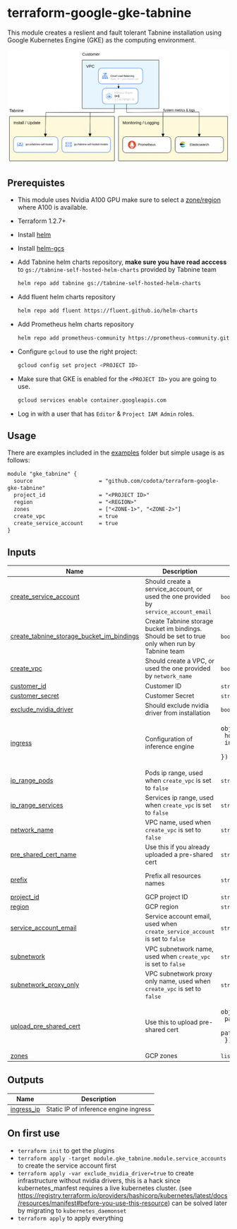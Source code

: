# terraform-google-gke-tabnine

This module creates a reslient and fault tolerant Tabnine installation using Google
Kubernetes Engine (GKE) as the computing environment.

![Tabnine on GKE architecture diagram](img/arch.png)

## Prerequistes
- This module uses Nvidia A100 GPU make sure to select a [zone/region](https://cloud.google.com/compute/docs/gpus/gpu-regions-zones) where A100 is available.
- Terraform 1.2.7+
- Install [helm](https://helm.sh/)
- Install [helm-gcs](https://github.com/hayorov/helm-gcs)
- Add Tabnine helm charts repository, __make sure you have read acccess__ to `gs://tabnine-self-hosted-helm-charts` provided by Tabnine team
  ```bash
  helm repo add tabnine gs://tabnine-self-hosted-helm-charts
  ```

- Add fluent helm charts repository
  ```bash
  helm repo add fluent https://fluent.github.io/helm-charts
  ```

- Add Prometheus helm charts repository
  ```bash
  helm repo add prometheus-community https://prometheus-community.github.io/helm-charts
  ```

- Configure `gcloud` to use the right project:

  ```bash
  gcloud config set project <PROJECT ID>
  ```

- Make sure that GKE is enabled for the `<PROJECT ID>` you are going to use.

  ```bash
  gcloud services enable container.googleapis.com
  ```
  
- Log in with a user that has `Editor` & `Project IAM Admin` roles.

## Usage

There are examples included in the [examples](./examples/) folder but simple usage is as follows:

```hcl
module "gke_tabnine" {
  source                     = "github.com/codota/terraform-google-gke-tabnine"
  project_id                 = "<PROJECT ID>"
  region                     = "<REGION>"
  zones                      = ["<ZONE-1>", "<ZONE-2>"]
  create_vpc                 = true
  create_service_account     = true
}

```

<!-- BEGIN_TF_DOCS -->
## Inputs

| Name | Description | Type | Default | Required |
|------|-------------|------|---------|:--------:|
| <a name="input_create_service_account"></a> [create\_service\_account](#input\_create\_service\_account) | Should create a service\_account, or used the one provided by `service_account_email` | `bool` | `false` | no |
| <a name="input_create_tabnine_storage_bucket_im_bindings"></a> [create\_tabnine\_storage\_bucket\_im\_bindings](#input\_create\_tabnine\_storage\_bucket\_im\_bindings) | Create Tabnine storage bucket im bindings. Should be set to true only when run by Tabnine team | `bool` | `false` | no |
| <a name="input_create_vpc"></a> [create\_vpc](#input\_create\_vpc) | Should create a VPC, or used the one provided by `network_name` | `bool` | `false` | no |
| <a name="input_customer_id"></a> [customer\_id](#input\_customer\_id) | Customer ID | `string` | n/a | yes |
| <a name="input_customer_secret"></a> [customer\_secret](#input\_customer\_secret) | Customer Secret | `string` | n/a | yes |
| <a name="input_exclude_nvidia_driver"></a> [exclude\_nvidia\_driver](#input\_exclude\_nvidia\_driver) | Should exclude nvidia driver from installation | `bool` | `false` | no |
| <a name="input_ingress"></a> [ingress](#input\_ingress) | Configuration of inference engine | <pre>object({<br>    host     = string<br>    internal = bool<br>  })</pre> | `null` | no |
| <a name="input_ip_range_pods"></a> [ip\_range\_pods](#input\_ip\_range\_pods) | Pods ip range, used when `create_vpc` is set to `false` | `string` | `""` | no |
| <a name="input_ip_range_services"></a> [ip\_range\_services](#input\_ip\_range\_services) | Services ip range, used when `create_vpc` is set to `false` | `string` | `""` | no |
| <a name="input_network_name"></a> [network\_name](#input\_network\_name) | VPC name, used when `create_vpc` is set to `false` | `string` | `""` | no |
| <a name="input_pre_shared_cert_name"></a> [pre\_shared\_cert\_name](#input\_pre\_shared\_cert\_name) | Use this if you already uploaded a pre-shared cert | `string` | `null` | no |
| <a name="input_prefix"></a> [prefix](#input\_prefix) | Prefix all resources names | `string` | `"tabnine-self-hosted"` | no |
| <a name="input_project_id"></a> [project\_id](#input\_project\_id) | GCP project ID | `string` | n/a | yes |
| <a name="input_region"></a> [region](#input\_region) | GCP region | `string` | n/a | yes |
| <a name="input_service_account_email"></a> [service\_account\_email](#input\_service\_account\_email) | Service account email, used when `create_service_account` is set to `false` | `string` | `""` | no |
| <a name="input_subnetwork"></a> [subnetwork](#input\_subnetwork) | VPC subnetwork name, used when `create_vpc` is set to `false` | `string` | `""` | no |
| <a name="input_subnetwork_proxy_only"></a> [subnetwork\_proxy\_only](#input\_subnetwork\_proxy\_only) | VPC subnetwork proxy only name, used when `create_vpc` is set to `false` | `string` | `""` | no |
| <a name="input_upload_pre_shared_cert"></a> [upload\_pre\_shared\_cert](#input\_upload\_pre\_shared\_cert) | Use this to upload pre-shared cert | <pre>object({<br>    path_to_private_key = string<br>    path_to_certificate = string<br>  })</pre> | `null` | no |
| <a name="input_zones"></a> [zones](#input\_zones) | GCP zones | `list(string)` | n/a | yes |

## Outputs

| Name | Description |
|------|-------------|
| <a name="output_ingress_ip"></a> [ingress\_ip](#output\_ingress\_ip) | Static IP of inference engine ingress |
<!-- END_TF_DOCS -->


## On first use

- `terraform init` to get the plugins
- `terraform apply -target module.gke_tabnine.module.service_accounts
 ` to create the service account first  
- `terraform apply -var exclude_nvidia_driver=true`
   to create infrastructure without nvidia drivers, this is a hack since kubernetes_manfest requires a live kubernetes cluster. (see https://registry.terraform.io/providers/hashicorp/kubernetes/latest/docs/resources/manifest#before-you-use-this-resource)
   can be solved later by migrating to `kubernetes_daemonset`
- `terraform apply` to apply everything
